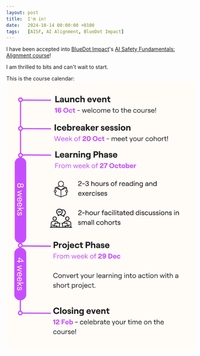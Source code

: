 ```yaml
---
layout: post
title:  I'm in!
date:   2024-10-14 00:00:00 +0100
tags:   [AISF, AI Alignment, BlueDot Impact]
---
```

I have been accepted into [BlueDot Impact](https://bluedot.org/)'s [AI Safety Fundamentals: Alignment course](https://aisafetyfundamentals.com/alignment/)!

I am thrilled to bits and can't wait to start.

This is the course calendar:
![AISF Oct 2024 course calendar](/assets/course-calendar.png)